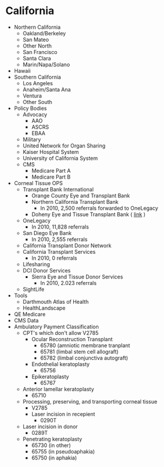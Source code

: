 # California

- Northern California
	- Oakland/Berkeley
	- San Mateo
	- Other North
	- San Francisco
	- Santa Clara
	- Marin/Napa/Solano
- Hawaii
- Southern California
	- Los Angeles
	- Anaheim/Santa Ana
	- Ventura
	- Other South
- Policy Bodies
	- Advocacy
		- AAO
		- ASCRS
		- EBAA
	- Military
	- United Network for Organ Sharing
	- Kaiser Hospital System
	- University of California System
	- CMS
		- Medicare Part A
		- Medicare Part B
- Corneal Tissue OPS
	- Transplant Bank International
		- Orange County Eye and Transplant Bank
		- Northern California Transplant Bank
			- In 2010, 2,500 referrals forwarded to OneLegacy
		- Doheny Eye and Tissue Transplant Bank ( [link](http://www.dohenyeyebank.org/) )
	- OneLegacy
		- In 2010, 11,828 referrals
	- San Diego Eye Bank
		- In 2010, 2,555 referrals
	- California Transplant Donor Network
	- California Transplant Services
		- In 2010, 0 referrals
	- Lifesharing
	- DCI Donor Services
		- Sierra Eye and Tissue Donor Services
			- In 2010, 2.023 referrals
	- SightLife
- Tools
	- Darthmouth Atlas of Health
	- HealthLandscape
- QE Medicare
- CMS Data
- Ambulatory Payment Classification
	- CPT's which don't allow V2785
		- Ocular Reconstruction Transplant
			- 65780 (amniotic membrane tranplant
			- 65781 (limbal stem cell allograft)
			- 65782 (limbal conjunctiva autograft)
		- Endothelial keratoplasty
			- 65756
		- Epikeratoplasty
			- 65767
	- Anterior lamellar keratoplasty
		- 65710
	- Processing, preserving, and transporting corneal tissue
		- V2785
		- Laser incision in recepient
			- 0290T
	- Laser incision in donor
		- 0289T
	- Penetrating keratoplasty
		- 65730 (in other)
		- 65755 (in pseudoaphakia)
		- 65750 (in aphakia)

